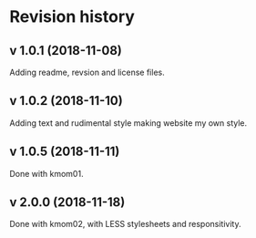 Revision history
=======================



v 1.0.1 (2018-11-08)
-----------------------
Adding readme, revsion and license files.

v 1.0.2 (2018-11-10)
-----------------------
Adding text and rudimental style making website my own style.

v 1.0.5 (2018-11-11)
----------------------
Done with kmom01.

v 2.0.0 (2018-11-18)
----------------------
Done with kmom02, with LESS stylesheets and responsitivity.

